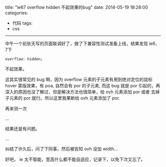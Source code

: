 title: "ie67 overflow hidden 不起效果的bug"
date: 2014-05-19 18:28:00
categories:
- 代码
tags:
- css
---

中午一个前些天写的页面联调好了，做了下兼容性测试准备上线，结果发现 ie6、7下

```
overflow: hidden;
```

不起效果。

这其实很常见的 bug 啊，因为 overflow 元素的子元素有用到绝对定位的鼠标 hover 蒙版效果，有 poa, 自然会有 por 的子元素, 而这 bug 就是 por 引起的，再深入的原因也没了解过，但是解决方法也很简单，给 ovh 元素添加 por 或者 去掉子元素的 por 就行。所以这里我果断给 ovh 元素添加了 por.

再来测一次

...

结果还是有问题。

...

纠结了许久后，问了下同事，然后被告知 ovh 没加 width...

好吧， ie 太不智能，宽高什么都不能自适应，记录下，以免下次又忘了。
